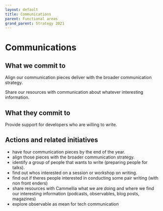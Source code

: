 ```yaml
---
layout: default
title: Communications
parent: Functional areas
grand_parent: Strategy 2021
---
```


# Communications

## What we commit to

Align our communication pieces deliver with the broader communication strategy.

Share our resources with communication about whatever interesting information.

## What they commit to

Provide support for developers who are willing to write.

## Actions and related initiatives

* have four communication pieces by the end of the year.
* align those pieces with the broader communication strategy.
* identify a group of people that wants to write (preparing people for talks).
* find out whos interested on a session or workshop on writing.
* find out if theres people interested in conducting some pair writing (with non front enders)
* share resources with Cammellia what we are doing and where we find our interesting information (podcasts, observables, blog posts, magazines)
* explore observable as mean for tech communication
